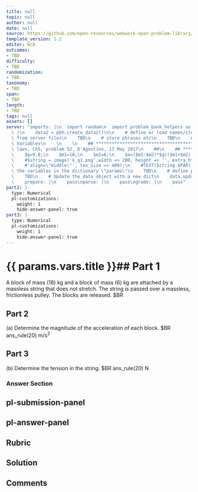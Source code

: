 ```yaml
---
title: null
topic: null
author: null
date: null
source: https://github.com/open-resources/webwork-open-problem-library/tree/master/Contrib/BrockPhysics/College_Physics_Urone/5.Friction_Drag_and_Elasticity/ch5-52.pg
template_version: 1.2
editor: N/A
outcomes:
- TBD
difficulty:
- TBD
randomization:
- TBD
taxonomy:
- TBD
span:
- TBD
length:
- TBD
tags: null
assets: []
server: "imports: |\n  import random\n  import problem_bank_helpers as pbh\ngenerate:\
  \ |\n    data2 = pbh.create_data2()\n\n    # define or load names/items/objects\
  \ from server files\n    TBD\n    # store phrases etc\n    TBD\n    # Randomize\
  \ Variables\n    \n    \n    ## **************************************\n    ## Newton's\
  \ laws, Ch5, problem 52, D'Agostino, 13 May 2017\n    ##\n    ## **************************************\n\
  \    $g=9.8;\n    $m1=18;\n    $m2=6;\n    $a=($m1-$m2)*$g/($m1+$m2);\n    $T=2*$m1*$m2*$g/($m1+$m2);\n\
  \    #$string = image('k_q1.png',width => 200, height => '', extra_html_tags =>\n\
  \    #'align=\"middle\"', tex_size => 400);\n    #TEXT($string.$PAR);\n\n    # store\
  \ the variables in the dictionary \"params\"\n    TBD\n    # define possible answers\n\
  \    TBD\n    # Update the data object with a new dict\n    data.update(data2)\n\
  \    prepare: |\n    pass\nparse: |\n    pass\ngrade: |\n    pass"
part2: |-
  type: Numerical
  pl-customizations:
    weight: 1
    hide-answer-panel: true
part3: |-
  type: Numerical
  pl-customizations:
    weight: 1
    hide-answer-panel: true
---
```


# {{ params.vars.title }}## Part 1 
A block of mass (18) kg and a block of mass (6) kg are attached by a massless string that does not stretch. The string is passed over a massless, frictionless pulley. The blocks are released. $BR 
## Part 2 
(a) Determine the magnitude of the acceleration of each block.  $BR ans_rule(20)  m/s<sup>2</sup> 
## Part 3 
(b) Determine the tension in the string.  $BR ans_rule(20)  N 


### Answer Section 


## pl-submission-panel 


## pl-answer-panel 


## Rubric 


## Solution 


## Comments 


